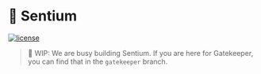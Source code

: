 # 🔐 Sentium

[![license](https://img.shields.io/badge/license-MIT-green)](https://raw.githubusercontent.com/uatuko/sentium/main/LICENSE)

> 🚧 WIP: We are busy building Sentium. If you are here for Gatekeeper, you can find that in the `gatekeeper` branch.
